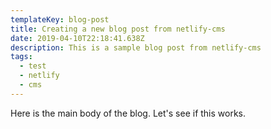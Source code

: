 ```yaml
---
templateKey: blog-post
title: Creating a new blog post from netlify-cms
date: 2019-04-10T22:18:41.638Z
description: This is a sample blog post from netlify-cms
tags:
  - test
  - netlify
  - cms
---
```

Here is the main body of the blog. Let's see if this works.
